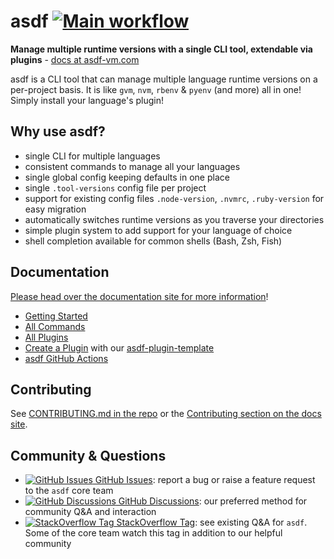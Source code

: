 # asdf [![Main workflow](https://github.com/asdf-vm/asdf/workflows/Main%20workflow/badge.svg)](https://github.com/asdf-vm/asdf/actions)

**Manage multiple runtime versions with a single CLI tool, extendable via plugins** - [docs at asdf-vm.com](https://asdf-vm.github.io/asdf/)

asdf is a CLI tool that can manage multiple language runtime versions on a per-project basis. It is like `gvm`, `nvm`, `rbenv` & `pyenv` (and more) all in one! Simply install your language's plugin!

## Why use asdf?

- single CLI for multiple languages
- consistent commands to manage all your languages
- single global config keeping defaults in one place
- single `.tool-versions` config file per project
- support for existing config files `.node-version`, `.nvmrc`, `.ruby-version` for easy migration
- automatically switches runtime versions as you traverse your directories
- simple plugin system to add support for your language of choice
- shell completion available for common shells (Bash, Zsh, Fish)

## Documentation

[Please head over the documentation site for more information](https://asdf-vm.github.io/asdf/)!

- [Getting Started](https://asdf-vm.github.io/asdf/#/core-manage-asdf)
- [All Commands](https://asdf-vm.github.io/asdf/#/core-commands)
- [All Plugins](https://asdf-vm.github.io/asdf/#/plugins-all)
- [Create a Plugin](https://asdf-vm.github.io/asdf/#/plugins-create) with our [asdf-plugin-template](https://github.com/asdf-vm/asdf-plugin-template)
- [asdf GitHub Actions](https://github.com/asdf-vm/actions)

## Contributing

See [CONTRIBUTING.md in the repo](https://github.com/asdf-vm/asdf/blob/master/CONTRIBUTING.md) or the [Contributing section on the docs site](http://asdf-vm.github.io/asdf/#/contributing-core-asdf).

## Community & Questions

- [![GitHub Issues](https://icongr.am/simple/github.svg?color=808080&size=16) GitHub Issues](https://github.com/asdf-vm/asdf/issues): report a bug or raise a feature request to the `asdf` core team
- [![GitHub Discussions](https://icongr.am/simple/github.svg?color=808080&size=16) GitHub Discussions](https://github.com/asdf-vm/asdf/discussions): our preferred method for community Q&A and interaction
- [![StackOverflow Tag](https://icongr.am/fontawesome/stack-overflow.svg?size=16&color=808080) StackOverflow Tag](https://stackoverflow.com/questions/tagged/asdf-vm): see existing Q&A for `asdf`. Some of the core team watch this tag in addition to our helpful community
